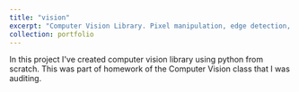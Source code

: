 ```yaml
---
title: "vision"
excerpt: "Computer Vision Library. Pixel manipulation, edge detection, optical flow, and object detection<br/><img src='/images/corners.jpg'>"
collection: portfolio
---
```


In this project I've created computer vision library using python from scratch. This was part of homework of the Computer Vision class that I was auditing.

